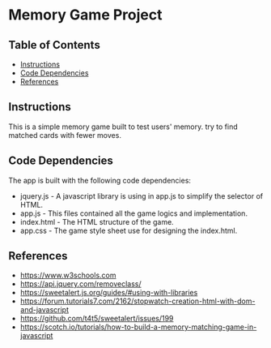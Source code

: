 # Memory Game Project

## Table of Contents

* [Instructions](#instructions)
* [Code Dependencies](#Code.Dependencies)
* [References](#References)

## Instructions

This is a simple memory game built to test users' memory. try to find matched cards with fewer moves.

## Code Dependencies

The app is built with the following code dependencies:
- jquery.js - A javascript library is using in app.js to simplify the selector of HTML.
- app.js - This files contained all the game logics and implementation.
- index.html - The HTML structure of the game.
- app.css - The game style sheet use for designing the index.html.

## References
- https://www.w3schools.com
- https://api.jquery.com/removeclass/
- https://sweetalert.js.org/guides/#using-with-libraries
- https://forum.tutorials7.com/2162/stopwatch-creation-html-with-dom-and-javascript
- https://github.com/t4t5/sweetalert/issues/199
- https://scotch.io/tutorials/how-to-build-a-memory-matching-game-in-javascript
